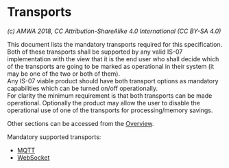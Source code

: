 # Transports

_(c) AMWA 2018, CC Attribution-ShareAlike 4.0 International (CC BY-SA 4.0)_

This document lists the mandatory transports required for this specification.
Both of these transports shall be supported by any valid IS-07 implementation with the view that it is the end user who shall decide which of the transports are going to be marked as operational in their system (it may be one of the two or both of them).  
Any IS-07 viable product should have both transport options as mandatory capabilities which can be turned on/off operationally.  
For clarity the minimum requirement is that both transports can be made operational. Optionally the product may allow the user to disable the operational use of one of the transports for processing/memory savings.

Other sections can be accessed from the [Overview](1.0.%20Overview.md).

Mandatory supported transports:

* [MQTT](5.1.%20Transport%20-%20MQTT.md)
* [WebSocket](5.2.%20Transport%20-%20Websocket.md)
